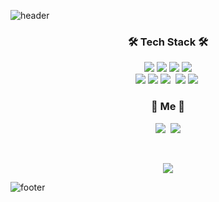 ![header](https://capsule-render.vercel.app/api?height=400&text=JisooKim)
<h3 align="center">🛠 Tech Stack 🛠</h3>



<p align="center">
  <img src="https://img.shields.io/badge/Python-3766AB?style=flat-square&logo=Python&logoColor=white"/></a>
  <img src="https://img.shields.io/badge/Java-007396?style=flat-square&logo=Java&logoColor=white"/></a>
  <img src="https://img.shields.io/badge/Javascript-ffb13b?style=flat-square&logo=javascript&logoColor=white"/></a>
  <img src="https://img.shields.io/badge/css-1572B6?style=flat-square&logo=css3&logoColor=white"/></a>
  <br>
  <img src="https://img.shields.io/badge/Flask-000000?style=flat-square&logo=Flask&logoColor=white"/></a>
  <img src="https://img.shields.io/badge/Oracle-F80000?style=flat-square&logo=Oracle&logoColor=white"/></a>
  <img src="https://img.shields.io/badge/C-A8B9CC?style=flat-square&logo=C&logoColor=white"/></a>&nbsp 
  <img src="https://img.shields.io/badge/SpringBoot-6DB33F?style=flat-square&logo=Spring&logoColor=white"/></a>
  <img src="https://img.shields.io/badge/Mysql-E6B91E?style=flat-square&logo=MySql&logoColor=white"/></a>&nbsp </a>
</p>


<h3 align="center"> 🧸 Me 🧸 </h3>
<p align="center">
  <a href=https://www.instagram.com/sooo._.jii/"><img src="https://img.shields.io/badge/Instagram-E4405F?style=flat-square&logo=Instagram&logoColor=white&link=https://www.instagram.com/sooo._.jii/"/></a>&nbsp
  <a href="mailto:040310jisoo@naver.com"><img src="https://img.shields.io/badge/Gmail-d14836?style=flat-square&logo=Gmail&logoColor=white&link=040310jisoo@naver.com"/></a>
</p>
<br>

<p align="center">
  <a href="https://hits.seeyoufarm.com"><img src="https://hits.seeyoufarm.com/api/count/incr/badge.svg?url=https%3A%2F%2Fgithub.com%2Fwookyoungkim&count_bg=%23ED6DA3&title_bg=%2386757E&icon=github.svg&icon_color=%23E1DEDE&title=hits&edge_flat=false"/></a>
</p>

![footer](https://capsule-render.vercel.app/api?section=footer)
